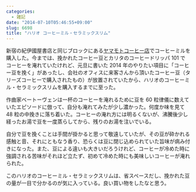 ```yaml
---
categories:
  - 雑記
date: "2014-07-10T05:46:55+09:00"
slug: 6698
title: "ハリオ コーヒーミル・セラミックスリム"
---
```


新宿の紀伊國屋書店と同じブロックにある[ヤマモトコーヒー店](http://www.yamamoto-coffee.co.jp/)でコーヒーミルを購入した。今までは、挽かれたコーヒー豆とカリタのコーヒードリッパ 101 でコーヒーを淹れていたけれど、元旦に書いた 2014 年のやりたい項目に「コーヒー豆を挽く」があったし、会社のオフィスに来客さんから頂いたコーヒー豆（タリーズコーヒーで購入されたもの）が放置されていたから、ハリオのコーヒーミル・セラミックスリムを購入するまでに至った。

作曲家ベートーヴェンは一杯のコーヒーを淹れるために豆を 60 粒律儀に数えていたエピソードに倣って、自分も淹れてみたが少し濃かった。何度か味を見て 48 粒の中挽きに落ち着いた。コーヒーの淹れ方には明るくないが、沸騰後少し経ったお湯で豆を一度蒸らしてから、残りのお湯を注いでいる。

自分で豆を挽くことは手間が掛かると思って敬遠していたが、その豆が砕かれる感触と音、それにともなう香り、恐らくは豆に閉じ込められていた旨味が病み付きになった。また、豆による違いも大きいだろうけれど、コーヒーが冷めた時に強調される苦味がそれほど立たず、初めて冷めた時にも美味しいコーヒーが淹れられた。

このハリオのコーヒーミル・セラミックスリムは、省スペースだし、挽かれた豆の量が一目で分かるのが気に入っている。良い買い物をしたなと思う。

<amazon id="B001804CLY" title="ハリオ コーヒーミル・セラミックスリム MSS-1B" src="https://images-na.ssl-images-amazon.com/images/I/31EIo77hOmL._SL160_.jpg">
